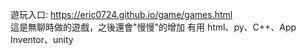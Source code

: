 遊玩入口: https://eric0724.github.io/game/games.html <br/>
這是無聊時做的遊戲，之後還會"慢慢"的增加
有用 html、py、C++、App Inventor、unity
